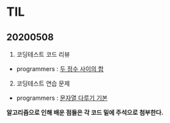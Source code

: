 # TIL
## 20200508

1. 코딩테스트 코드 리뷰
 - programmers : [두 정수 사이의 합](https://github.com/jina95/TIL/blob/master/Algorithm/%EB%91%90%20%EC%A0%95%EC%88%98%20%EC%82%AC%EC%9D%B4%EC%9D%98%20%ED%95%A9.html "두 정수 사이의 합 link")
 
 
2. 코딩테스트 연습 문제
 - programmers : [문자열 다루기 기본](https://github.com/jina95/TIL/blob/master/Algorithm/%EB%AC%B8%EC%9E%90%EC%97%B4%20%EB%8B%A4%EB%A3%A8%EA%B8%B0%20%EA%B8%B0%EB%B3%B8.html "문자열 다루기 기본 link")
 
  **알고리즘으로 인해 배운 점들은 각 코드 밑에 주석으로 첨부한다.**


